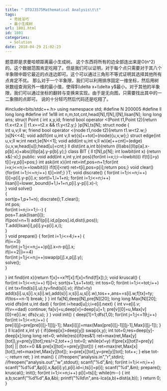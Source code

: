 ```yaml
---
title: " DTOJ3575Mathematical Analysis\t\t"
tags:
  - 奇技淫巧
  - 最小生成树
url: 1801.html
id: 1801
categories:
  - Solution
date: 2018-04-29 21:02:23
---
```


题意即是求曼哈顿距离最小生成树。 这个东西将所有的边全部连出来是O(n^2)的。这个数据范围肯定吃翔了。但是我们可以证明，对于每个点只需要对于其八个半象限中距它最近的点连边即可。这个可以通过三角形不等式证明其选择其他所有点肯定不优。 那么对于一个半象限，我们可以利用排序固定一维坐标，然后用树状数组查询另外一维的最小值，使得$\\delta x+\\delta y$最小。对于其他的半象限，我们可以通过坐标的翻转与变换来实现。由于是无向图，只需要找出其中的一二象限的点即可。 说的十分轻巧然后代码还是吃翔了。

#include<bits/stdc++.h>
using namespace std;
#define N 200005
#define ll long long
#define inf 1e18
int n,m,tot,cnt,head\[N\],f\[N\],l\[N\],lisan\[N\];
long long ans;
struct Point
{   int x,y,id;
    friend bool operator <(Point t1,Point t2){return t1.x<t2.x || t1.x==t2.x && t1.y<t2.y;}
}p\[N\],ts\[N\];
struct node
{   
    int u,v;ll w;
    friend bool operator <(node t1,node t2){return t1.w<t2.w;}
}s\[N<<4\];
void add1(int u,int v,ll w){s\[++tot\]=(node){u,v,w};}
struct edge{int u,v;ll w;int next;}e\[N<<1\];
void add(int u,int v,ll w){e\[++cnt\]=(edge){u,v,w,head\[u\]};head\[u\]=cnt;}
ll dist(int a,int b){return (ll)abs((ll)p\[a\].x-p\[b\].x)+abs((ll)p\[a\].y-p\[b\].y);}
class BIT
{
    ll t\[N\],p\[N\];
    int lowbit(int x) {return x&(-x);}
public:
    void add(int x,int y,int pos){for(int i=x;i;i-=lowbit(i)) if(t\[i\]>y) t\[i\]=y,p\[i\]=pos;}
    int ask(int x){int ret=inf,pos=n+1;for(int i=x;i<=n;i+=lowbit(i)) if(t\[i\]<ret) ret=t\[i\],pos=p\[i\];return pos;}
    void clear(){for(int i=1;i<=n;i++) t\[i\]=inf;} 
}T;
void discrate()
{
    for(int i=1;i<=n;i++) l\[i\]=p\[i\].y-p\[i\].x;
    sort(l+1,l+1+n);
    for(int i=1;i<=n;i++) lisan\[i\]=lower_bound(l+1,l+1+n,p\[i\].y-p\[i\].x)-l;  
}
void solve()  
{  
    sort(p+1,p+1+n); 
    discrate();T.clear();  
    int pos;  
    for(int i=n;i>=1;i--) 
    {  
        pos=T.ask(lisan\[i\]);  
        if(pos!=n+1) add1(p\[i\].id,p\[pos\].id,dist(i,pos));  
        T.add(lisan\[i\],p\[i\].y+p\[i\].x,i);  
    }  
} 
void prepare()
{
    for(int i=1;i<=4;i++)
    {  
        if(i==3)  
            for(int j=1;j<=n;j++)p\[j\].x=n-p\[j\].x;  
        if(i==2||i==4)  
            for(int j=1;j<=n;j++)swap(p\[j\].x,p\[j\].y);  
        solve();  
    }     
     
}
int find(int x){return f\[x\]==x?f\[x\]:f\[x\]=find(f\[x\]);};
void kruscal()
{   
    for(int i=1;i<=n;i++) f\[i\]=i;
    sort(s+1,s+1+tot);
    int tos=0;
    for(int i=1;i<=tot;i++)
    {
        int tx=find(s\[i\].u),ty=find(s\[i\].v);
        if(tx!=ty) add(s\[i\].u,s\[i\].v,s\[i\].w),add(s\[i\].v,s\[i\].u,s\[i\].w),tos++,ans+=s\[i\].w,f\[tx\]=ty;  
        if(tos==n-1) break;
    }
}
int fa\[N\],deep\[N\],pre\[N\]\[20\];
long long Max\[N\]\[20\];
void dfs(int u,int dad)
{
    for(int i=head\[u\];i;i=e\[i\].next)
    {
        int v=e\[i\].v;
        if(v==dad) continue;
        fa\[v\]=u,deep\[v\]=deep\[u\]+1;
        pre\[v\]\[0\]=u,Max\[v\]\[0\]=e\[i\].w;
        dfs(v,u);
    }
}
void init()
{
    deep\[1\]=1;dfs(1,0);
    for(int j=1;j<=19;j++)
        for(int i=1;i<=n;i++) 
        {   
            pre\[i\]\[j\]=pre\[pre\[i\]\[j-1\]\]\[j-1\];
            Max\[i\]\[j\]=max(Max\[pre\[i\]\[j-1\]\]\[j-1\],Max\[i\]\[j-1\]);
        }
}
ll lca(int x,int y)
{
    if(deep\[x\]>deep\[y\]) swap(x,y);
    int tot=0,res=deep\[y\]-deep\[x\];long long ret=0;
    while(res){if(res&1) ret=max(ret,Max\[y\]\[tot\]),y=pre\[y\]\[tot\];res/=2,tot++;}
    tot=0;
    while(x!=y)
        if(pre\[x\]\[tot\]!=pre\[y\]\[tot\] || (tot==0 && pre\[x\]\[tot\]==pre\[y\]\[tot\]))
        {
            ret=max(ret,Max\[x\]\[tot\]),ret=max(ret,Max\[y\]\[tot\]);
            x=pre\[x\]\[tot\],y=pre\[y\]\[tot\];
            tot++;
        }
        else tot--;
    return ret;
}
int main()
{
    //freopen("analysis.in","r",stdin);
    //freopen("analysis.out","w",stdout);
    scanf("%d",&n);
    for(int i=1;i<=n;i++) scanf("%d%d",&p\[i\].x,&p\[i\].y),p\[i\].id=i,ts\[i\]=p\[i\];
    scanf("%d",&m);
    prepare();
    kruscal();
    init();
    for(int i=1;i<=n;i++) p\[i\]=ts\[i\];
    while(m--)
    {
        int a,b;scanf("%d%d",&a,&b);
        printf("%lld\\n",ans-lca(a,b)+dist(a,b));
    }
    return 0;
}